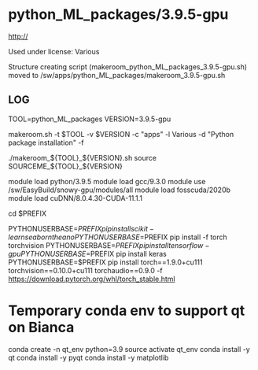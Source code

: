 python_ML_packages/3.9.5-gpu
========================

<http://>

Used under license:
Various


Structure creating script (makeroom_python_ML_packages_3.9.5-gpu.sh) moved to /sw/apps/python_ML_packages/makeroom_3.9.5-gpu.sh

LOG
---

  TOOL=python_ML_packages
  VERSION=3.9.5-gpu

  makeroom.sh -t $TOOL -v $VERSION  -c "apps" -l Various -d "Python package installation"  -f

  ./makeroom_${TOOL}_${VERSION}.sh
  source SOURCEME_${TOOL}_${VERSION}
    

  module load python/3.9.5
  module load gcc/9.3.0
  module use /sw/EasyBuild/snowy-gpu/modules/all
  module load fosscuda/2020b
  module load cuDNN/8.0.4.30-CUDA-11.1.1

  cd $PREFIX

  PYTHONUSERBASE=$PREFIX pip install scikit-learn seaborn theano
  PYTHONUSERBASE=$PREFIX pip install -f torch torchvision
  PYTHONUSERBASE=$PREFIX pip install tensorflow-gpu
  PYTHONUSERBASE=$PREFIX pip install keras
  PYTHONUSERBASE=$PREFIX pip install torch==1.9.0+cu111 torchvision==0.10.0+cu111 torchaudio==0.9.0 -f https://download.pytorch.org/whl/torch_stable.html

# Temporary conda env to support qt on Bianca
  conda create -n qt_env python=3.9
  source activate qt_env
  conda install -y qt
  conda install -y pyqt
  conda install -y matplotlib
